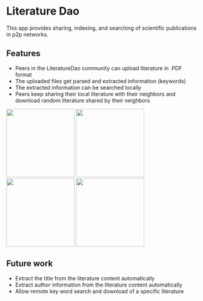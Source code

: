 # Literature Dao

This app provides sharing, indexing, and searching of scientific publications in p2p networks.

## Features

- Peers in the LiteratureDao community can upload literature in .PDF format
- The uploaded files get parsed and extracted information (keywords)
- The extracted information can be searched locally
- Peers keep sharing their local literature with their neighbors and download random literature shared by their neighbors

<img src="https://user-images.githubusercontent.com/33283063/167591620-a9547f63-e778-4ea9-a594-a7d1d9a4f169.gif" width="180">
<img src="https://user-images.githubusercontent.com/33283063/167591634-6e0b8aaf-11c8-4ee7-b36d-616255fa5347.PNG" width="180">
<img src="https://user-images.githubusercontent.com/33283063/167591635-a68c0d2c-16de-4a44-ba73-fc52688252eb.gif" width="180">
<img src="https://user-images.githubusercontent.com/33283063/167591643-75a305ae-2098-4138-9f60-14818f63000e.gif" width="180">


## Future work
- Extract the title from the literature content automatically
- Extract author information from the literature content automatically
- Allow remote key word search and download of a specific literature
